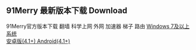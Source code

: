 ## 91Merry 最新版本下载  Download 
91Merry官方版本下载  翻墙 科学上网 外网 加速器 梯子 路由
[Windows 7及以上系统](https://app.91merry.xyz/download/91Merry.rar)   
[安卓版(4.1+) Android(4.1+)](https://app.91merry.xyz/download/91Merry.apk) 
